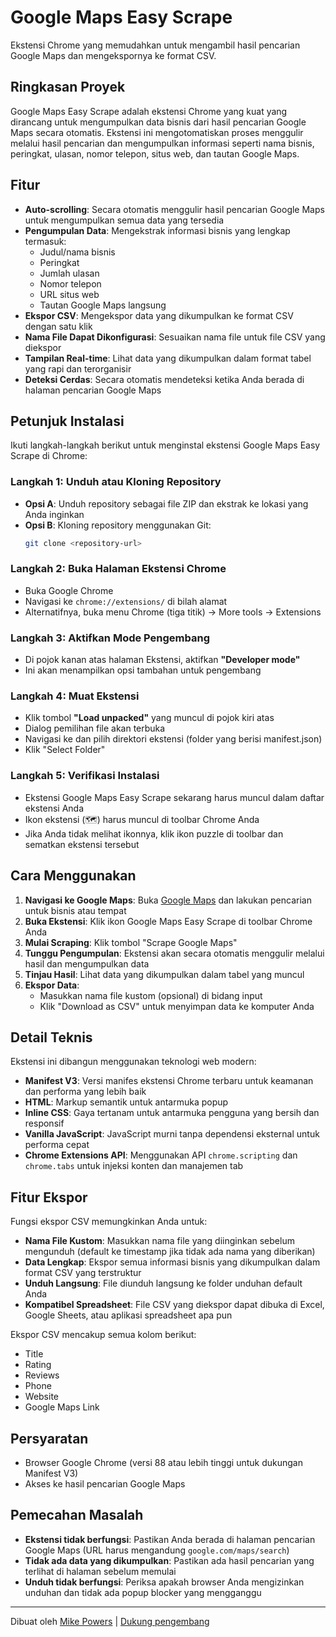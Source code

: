 # Google Maps Easy Scrape

Ekstensi Chrome yang memudahkan untuk mengambil hasil pencarian Google Maps dan mengekspornya ke format CSV.

## Ringkasan Proyek

Google Maps Easy Scrape adalah ekstensi Chrome yang kuat yang dirancang untuk mengumpulkan data bisnis dari hasil pencarian Google Maps secara otomatis. Ekstensi ini mengotomatiskan proses menggulir melalui hasil pencarian dan mengumpulkan informasi seperti nama bisnis, peringkat, ulasan, nomor telepon, situs web, dan tautan Google Maps.

## Fitur

- **Auto-scrolling**: Secara otomatis menggulir hasil pencarian Google Maps untuk mengumpulkan semua data yang tersedia
- **Pengumpulan Data**: Mengekstrak informasi bisnis yang lengkap termasuk:
  - Judul/nama bisnis
  - Peringkat
  - Jumlah ulasan
  - Nomor telepon
  - URL situs web
  - Tautan Google Maps langsung
- **Ekspor CSV**: Mengekspor data yang dikumpulkan ke format CSV dengan satu klik
- **Nama File Dapat Dikonfigurasi**: Sesuaikan nama file untuk file CSV yang diekspor
- **Tampilan Real-time**: Lihat data yang dikumpulkan dalam format tabel yang rapi dan terorganisir
- **Deteksi Cerdas**: Secara otomatis mendeteksi ketika Anda berada di halaman pencarian Google Maps

## Petunjuk Instalasi

Ikuti langkah-langkah berikut untuk menginstal ekstensi Google Maps Easy Scrape di Chrome:

### Langkah 1: Unduh atau Kloning Repository
- **Opsi A**: Unduh repository sebagai file ZIP dan ekstrak ke lokasi yang Anda inginkan
- **Opsi B**: Kloning repository menggunakan Git:
  ```bash
  git clone <repository-url>
  ```

### Langkah 2: Buka Halaman Ekstensi Chrome
- Buka Google Chrome
- Navigasi ke `chrome://extensions/` di bilah alamat
- Alternatifnya, buka menu Chrome (tiga titik) → More tools → Extensions

### Langkah 3: Aktifkan Mode Pengembang
- Di pojok kanan atas halaman Ekstensi, aktifkan **"Developer mode"**
- Ini akan menampilkan opsi tambahan untuk pengembang

### Langkah 4: Muat Ekstensi
- Klik tombol **"Load unpacked"** yang muncul di pojok kiri atas
- Dialog pemilihan file akan terbuka
- Navigasi ke dan pilih direktori ekstensi (folder yang berisi manifest.json)
- Klik "Select Folder"

### Langkah 5: Verifikasi Instalasi
- Ekstensi Google Maps Easy Scrape sekarang harus muncul dalam daftar ekstensi Anda
- Ikon ekstensi (🗺️) harus muncul di toolbar Chrome Anda
- Jika Anda tidak melihat ikonnya, klik ikon puzzle di toolbar dan sematkan ekstensi tersebut

## Cara Menggunakan

1. **Navigasi ke Google Maps**: Buka [Google Maps](https://www.google.com/maps/) dan lakukan pencarian untuk bisnis atau tempat
2. **Buka Ekstensi**: Klik ikon Google Maps Easy Scrape di toolbar Chrome Anda
3. **Mulai Scraping**: Klik tombol "Scrape Google Maps"
4. **Tunggu Pengumpulan**: Ekstensi akan secara otomatis menggulir melalui hasil dan mengumpulkan data
5. **Tinjau Hasil**: Lihat data yang dikumpulkan dalam tabel yang muncul
6. **Ekspor Data**: 
   - Masukkan nama file kustom (opsional) di bidang input
   - Klik "Download as CSV" untuk menyimpan data ke komputer Anda

## Detail Teknis

Ekstensi ini dibangun menggunakan teknologi web modern:

- **Manifest V3**: Versi manifes ekstensi Chrome terbaru untuk keamanan dan performa yang lebih baik
- **HTML**: Markup semantik untuk antarmuka popup
- **Inline CSS**: Gaya tertanam untuk antarmuka pengguna yang bersih dan responsif
- **Vanilla JavaScript**: JavaScript murni tanpa dependensi eksternal untuk performa cepat
- **Chrome Extensions API**: Menggunakan API `chrome.scripting` dan `chrome.tabs` untuk injeksi konten dan manajemen tab

## Fitur Ekspor

Fungsi ekspor CSV memungkinkan Anda untuk:

- **Nama File Kustom**: Masukkan nama file yang diinginkan sebelum mengunduh (default ke timestamp jika tidak ada nama yang diberikan)
- **Data Lengkap**: Ekspor semua informasi bisnis yang dikumpulkan dalam format CSV yang terstruktur
- **Unduh Langsung**: File diunduh langsung ke folder unduhan default Anda
- **Kompatibel Spreadsheet**: File CSV yang diekspor dapat dibuka di Excel, Google Sheets, atau aplikasi spreadsheet apa pun

Ekspor CSV mencakup semua kolom berikut:
- Title
- Rating
- Reviews
- Phone
- Website
- Google Maps Link

## Persyaratan

- Browser Google Chrome (versi 88 atau lebih tinggi untuk dukungan Manifest V3)
- Akses ke hasil pencarian Google Maps

## Pemecahan Masalah

- **Ekstensi tidak berfungsi**: Pastikan Anda berada di halaman pencarian Google Maps (URL harus mengandung `google.com/maps/search`)
- **Tidak ada data yang dikumpulkan**: Pastikan ada hasil pencarian yang terlihat di halaman sebelum memulai
- **Unduh tidak berfungsi**: Periksa apakah browser Anda mengizinkan unduhan dan tidak ada popup blocker yang mengganggu

---

Dibuat oleh [Mike Powers](https://www.youtube.com/@itsmikepowers) | [Dukung pengembang](https://www.buymeacoffee.com/itsmikepowers)
